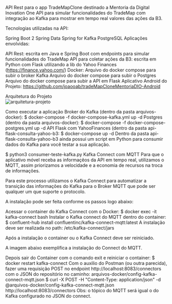API Rest para o app TradeMapClone destinado a Mentoria da Digital Inovation One
API para simular funcionalidades do TradeMap com integração ao Kafka para mostrar em tempo real valores das ações da B3.

Tecnologias utilizadas na API:

Spring Boot 2
Spring Data
Spring for Kafka
PostgreSQL
Aplicações envolvidas:

API Rest: escrita em Java e Spring Boot com endpoints para simular funcionalidades do TradeMap
API para coletar ações da B3: escrita em Python com Flask utilizando a lib do Yahoo Finances (https://finance.yahoo.com/)
Docker:
Arquivo do docker compose para subir o broker Kafka
Arquivo do docker compose para subir o Postgres
Arquivo do docker compose para subir a API em Flask
Aplicativo Android do Projeto: https://github.com/joaooab/tradeMapCloneMentoriaDIO-Android

Arquitetura do Projeto  
![arquitetura-projeto](https://github.com/user-attachments/assets/ed216b17-be62-4faf-8b10-87cf16c1ce15)

Como executar a aplicação
Broker do Kafka (dentro da pasta arquivos-docker):
$ docker-compose -f docker-compose-kafka.yml up -d
Postgres (dentro da pasta arquivos-docker):
$ docker-compose -f docker-compose-postgres.yml up -d
API Flask com YahooFinances (dentro da pasta api-flask-consulta-yahoo-b3:
$ docker-compose up -d
Dentro da pasta api-flask-consulta-yahoo-b3 ainda possui um script em Python para consumir dados do Kafka para você testar a sua aplicação.

$ python3 consumer-teste-kafka.py
Kafka Connect com MQTT
Para que o aplicativo móvel receba as informaçẽos da API em tempo real, utilizamos o MQTT, assim priorizamos a velocidade e a economia de recursos na troca de informações.

Para este processo utilizamos o Kafka Connect para automatizar a transição das informações do Kafka para o Broker MQTT que pode ser qualquer um que suporte o protocolo.

A instalação pode ser feita conforme os passos logo abaixo:

Acessar o container do Kafka Connect com o Docker:
$ docker exec -it kafka-connect bash
Instalar o Kafka connect do MQTT dentro do container:
$ confluent-hub install confluentinc/kafka-connect-mqtt:latest
A instalação deve ser realizada no path: /etc/kafka-connect/jars

Após a instalação o container ou o Kafka Connect deve ser reiniciado.

A imagem abaixo exemplifica a instalação do Connect do MQTT.


Depois sair do Container com o comando exit e reiniciar o container:
$ docker restart kafka-connect
Com o auxilio do Postman (ou outra parecida), fazer uma requisição POST no endpoint http://localhost:8083/connectors com o JSON do repositório no caminho: arquivos-docker/config-kafka-connect-mqtt.json
$ curl -X POST -H "Content-Type: application/json" -d @arquivos-docker/config-kafka-connect-mqtt.json http://localhost:8083/connectors
Obs: o tópico do MQTT será igual o do Kafka configurado no JSON do connect.
